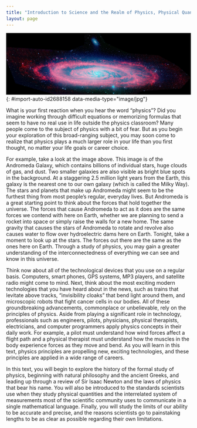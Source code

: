 ```yaml
---
title: "Introduction to Science and the Realm of Physics, Physical Quantities, and Units"
layout: page
---
```



<?cnx.eoc class="section-summary" title="Section Summary"?>

<?cnx.eoc class="conceptual-questions" title="Conceptual Questions"?>

<?cnx.eoc class="problems-exercises" title="Problems & Exercises"?>

<?chapter-toc label="Key Concepts"?>

 ![The spiral galaxy Andromeda is shown.](../resources/Figure_01_00_01.jpg "Galaxies are as immense as atoms are small. Yet the same laws of physics describe both, and all the rest of nature&#x2014;an indication of the underlying unity in the universe. The laws of physics are surprisingly few in number, implying an underlying simplicity to nature&#x2019;s apparent complexity. (credit: NASA, JPL-Caltech, P. Barmby, Harvard-Smithsonian Center for Astrophysics)"){: #import-auto-id2688158 data-media-type="image/jpg"}

What is your first reaction when you hear the word “physics”? Did you imagine working through difficult equations or memorizing formulas that seem to have no real use in life outside the physics classroom? Many people come to the subject of physics with a bit of fear. But as you begin your exploration of this broad-ranging subject, you may soon come to realize that physics plays a much larger role in your life than you first thought, no matter your life goals or career choice.

For example, take a look at the image above. This image is of the Andromeda Galaxy, which contains billions of individual stars, huge clouds of gas, and dust. Two smaller galaxies are also visible as bright blue spots in the background. At a staggering 2.5 million light years from the Earth, this galaxy is the nearest one to our own galaxy (which is called the Milky Way). The stars and planets that make up Andromeda might seem to be the furthest thing from most people’s regular, everyday lives. But Andromeda is a great starting point to think about the forces that hold together the universe. The forces that cause Andromeda to act as it does are the same forces we contend with here on Earth, whether we are planning to send a rocket into space or simply raise the walls for a new home. The same gravity that causes the stars of Andromeda to rotate and revolve also causes water to flow over hydroelectric dams here on Earth. Tonight, take a moment to look up at the stars. The forces out there are the same as the ones here on Earth. Through a study of physics, you may gain a greater understanding of the interconnectedness of everything we can see and know in this universe.

Think now about all of the technological devices that you use on a regular basis. Computers, smart phones, GPS systems, MP3 players, and satellite radio might come to mind. Next, think about the most exciting modern technologies that you have heard about in the news, such as trains that levitate above tracks, “invisibility cloaks” that bend light around them, and microscopic robots that fight cancer cells in our bodies. All of these groundbreaking advancements, commonplace or unbelievable, rely on the principles of physics. Aside from playing a significant role in technology, professionals such as engineers, pilots, physicians, physical therapists, electricians, and computer programmers apply physics concepts in their daily work. For example, a pilot must understand how wind forces affect a flight path and a physical therapist must understand how the muscles in the body experience forces as they move and bend. As you will learn in this text, physics principles are propelling new, exciting technologies, and these principles are applied in a wide range of careers.

In this text, you will begin to explore the history of the formal study of physics, beginning with natural philosophy and the ancient Greeks, and leading up through a review of Sir Isaac Newton and the laws of physics that bear his name. You will also be introduced to the standards scientists use when they study physical quantities and the interrelated system of measurements most of the scientific community uses to communicate in a single mathematical language. Finally, you will study the limits of our ability to be accurate and precise, and the reasons scientists go to painstaking lengths to be as clear as possible regarding their own limitations.


